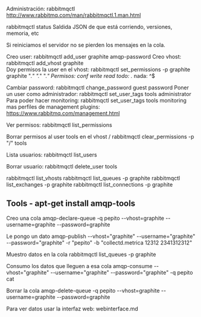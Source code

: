 Administración: rabbitmqctl
http://www.rabbitmq.com/man/rabbitmqctl.1.man.html

rabbitmqctl status
Saldida JSON de que está corriendo, versiones, memoria, etc

Si reiniciamos el servidor no se pierden los mensajes en la cola.


Creo user: rabbitmqctl add_user graphite amqp-password
Creo vhost: rabbitmqctl add_vhost graphite  
Doy permisos la user en el vhost: rabbitmqctl set_permissions -p graphite graphite ".*" ".*" ".*"
Permisos: conf write read
  todo: .*
  nada: ^$


Cambiar password: rabbitmqctl change_password guest password
Poner un user como administrador: rabbitmqctl set_user_tags tools administrator
Para poder hacer monitoring: rabbitmqctl set_user_tags tools monitoring
  mas perfiles de management plugins: https://www.rabbitmq.com/management.html

Ver permisos:
rabbitmqctl list_permissions

Borrar permisos al user tools en el vhost /
rabbitmqctl clear_permissions -p "/" tools

Lista usuarios:
rabbitmqctl list_users

Borrar usuario:
rabbitmqctl delete_user tools



rabbitmqctl list_vhosts
rabbitmqctl list_queues -p graphite
rabbitmqctl list_exchanges -p graphite
rabbitmqctl list_connections -p graphite


## Tools - apt-get install amqp-tools ##

Creo una cola
amqp-declare-queue -q pepito --vhost=graphite --username=graphite --password=graphite

Le pongo un dato
amqp-publish --vhost="graphite" --username="graphite" --password="graphite" -r "pepito" -b "collectd.metrica 12312 2341312312"

Muestro datos en la cola
rabbitmqctl list_queues -p graphite

Consumo los datos que lleguen a esa cola
amqp-consume --vhost="graphite" --username="graphite" --password="graphite" -q pepito cat

Borrar la cola
amqp-delete-queue -q pepito --vhost=graphite --username=graphite --password=graphite


Para ver datos usar la interfaz web: webinterface.md
